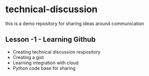 # technical-discussion
this is a demo repository for sharing ideas around communication
## Lesson -1 - Learning Github

* Creating technical discussion respository
* Creating a gist
* Learning integration with cloud
* Python code base for sharing
